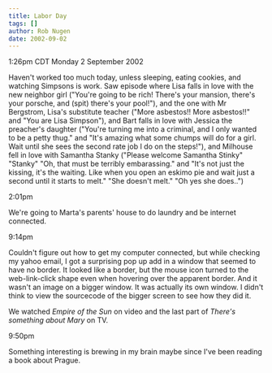 ```yaml
---
title: Labor Day
tags: []
author: Rob Nugen
date: 2002-09-02
---
```


<p class=date>1:26pm CDT Monday 2 September 2002</p>

<p>Haven't worked too much today, unless sleeping, eating cookies, and
watching Simpsons is work.  Saw episode where Lisa falls in love with
the new neighbor girl ("You're going to be rich! There's your mansion,
there's your porsche, and (spit) there's your pool!"), and the one
with Mr Bergstrom, Lisa's substitute teacher ("More asbestos!!  More
asbestos!!"  and "You are Lisa Simpson"), and Bart falls in love with
Jessica the preacher's daughter ("You're turning me into a criminal,
and I only wanted to be a petty thug." and "It's amazing what some
chumps will do for a girl.  Wait until she sees the second rate job I
do on the steps!"), and Milhouse fell in love with Samantha Stanky
("Please welcome Samantha Stinky" "Stanky" "Oh, that must be terribly
embarassing."  and "It's not just the kissing, it's the waiting.  Like
when you open an eskimo pie and wait just a second until it starts to
melt."  "She doesn't melt."  "Oh yes she does..")</p>

<p class=date>2:01pm</p>

<p>We're going to Marta's parents' house to do laundry and be internet
connected.</p>

<p class=date>9:14pm</p>

<p>Couldn't figure out how to get my computer connected, but while
checking my yahoo email, I got a surprising pop up add in a window
that seemed to have no border.  It looked like a border, but the mouse
icon turned to the web-link-click shape even when hovering over the
apparent border.  And it wasn't an image on a bigger window.  It was
actually its own window.  I didn't think to view the sourcecode of the
bigger screen to see how they did it.</p>

<p>We watched <em>Empire of the Sun</em> on video and the last part of
<em>There's something about Mary</em> on TV.</p>

<p class=date>9:50pm</p>

<p>Something interesting is brewing in my brain maybe since I've been
reading a book about Prague.</p>
